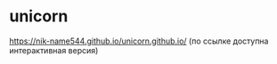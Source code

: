 # unicorn

https://nik-name544.github.io/unicorn.github.io/
(по ссылке доступна интерактивная версия)
